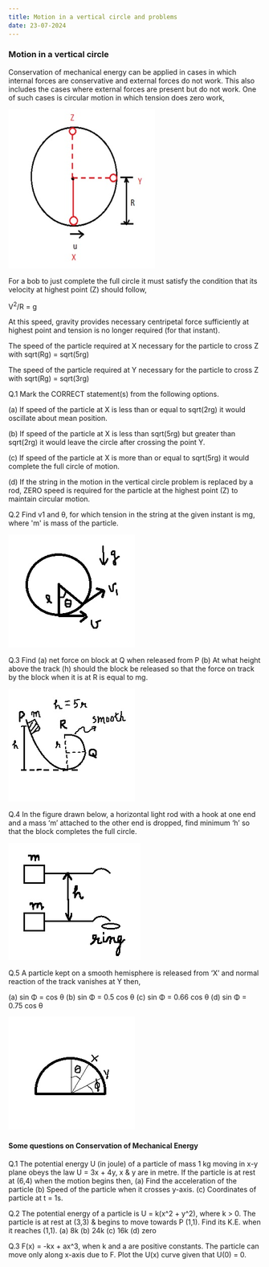```yaml
---
title: Motion in a vertical circle and problems
date: 23-07-2024
---
```


### Motion in a vertical circle

Conservation of mechanical energy can be applied in cases in which internal forces are conservative and external forces do not work. This also includes the cases where external forces are present but do not work. One of such cases is circular motion in which tension does zero work,

![Particle connected to a string traversing a vertical circular motion](/docs/assets/images/fig_1.jpg "Figure 1")
 
For a bob to just complete the full circle it must satisfy the condition that its velocity at highest point (Z) should follow,

V<sup>2</sup>/R = g

At this speed, gravity provides necessary centripetal force sufficiently at highest point and tension is no longer required (for that instant).

The speed of the particle required at X necessary for the particle to cross Z with sqrt(Rg) = sqrt(5rg)

The speed of the particle required at Y necessary for the particle to cross Z with sqrt(Rg) = sqrt(3rg)

Q.1 Mark the CORRECT statement(s) from the following options.

(a) If speed of the particle at X is less than or equal to sqrt(2rg) it would oscillate about mean position.

(b) If speed of the particle at X is less than sqrt(5rg) but greater than sqrt(2rg) it would leave the circle after crossing the point Y.

(c) If speed of the particle at X is more than or equal to sqrt(5rg) it would complete the full circle of motion.

(d) If the string in the motion in the vertical circle problem is replaced by a rod, ZERO speed is required for the particle at the highest point (Z) to maintain circular motion.

Q.2 Find v1 and θ, for which tension in the string at the given instant is mg, where 'm' is mass of the particle.

![Particle connected to a string traversing a vertical circular motion](/docs/assets/images/fig_1_1.jpg "Figure 2")
 
Q.3 Find (a) net force on block at Q when released from P (b) At what height above the track (h) should the block be released so that the force on track by the block when it is at R is equal to mg.

![Particle connected to a string traversing a vertical circular motion](/docs/assets/images/fig_1_2.jpg "Figure 3")

Q.4 In the figure drawn below, a horizontal light rod with a hook at one end and a mass ‘m’ attached to the other end is dropped, find minimum ‘h’ so that the block completes the full circle.

![Particle connected to a string traversing a vertical circular motion](/docs/assets/images/fig_1_3.jpg "Figure 4")

Q.5 A particle kept on a smooth hemisphere is released from ‘X’ and normal reaction of the track vanishes at Y then,
 
(a) sin Φ = cos θ (b) sin Φ = 0.5 cos θ (c) sin Φ = 0.66 cos θ (d) sin Φ = 0.75 cos θ

![Particle connected to a string traversing a vertical circular motion](/docs/assets/images/fig_1_4.jpg "Figure 5")

#### Some questions on Conservation of Mechanical Energy

Q.1 The potential energy U (in joule) of a particle of mass 1 kg moving in x-y plane obeys the law U = 3x + 4y, x & y are in metre. If the particle is at rest at (6,4) when the motion begins then,
(a) Find the acceleration of the particle
(b) Speed of the particle when it crosses y-axis.
(c) Coordinates of particle at t = 1s.

Q.2 The potential energy of a particle is U = k(x^2 + y^2), where k > 0. The particle is at rest at (3,3) & begins to move towards P (1,1). Find its K.E. when it reaches (1,1).
(a) 8k (b) 24k (c) 16k (d) zero

Q.3 F(x) = -kx + ax^3, when k and a are positive constants. The particle can move only along x-axis due to F. Plot the U(x) curve given that U(0) = 0.


